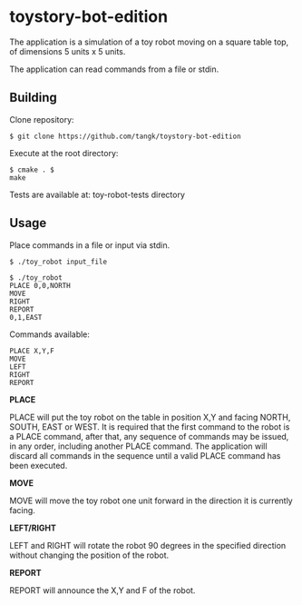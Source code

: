 ﻿# toystory-bot-edition

The application is a simulation of a toy robot moving on a square table top, of dimensions 5 units x 5 units.

The application can read commands from a file or stdin.

## Building

Clone repository:
<pre><code>$ git clone https://github.com/tangk/toystory-bot-edition</code></pre>

Execute at the root directory: <pre><code>$ cmake .
$ make</code></pre>

Tests are available at: toy-robot-tests directory

## Usage

Place commands in a file or input via stdin.

<pre><code>$ ./toy_robot input_file

$ ./toy_robot
PLACE 0,0,NORTH
MOVE
RIGHT
REPORT
0,1,EAST</code></pre>

Commands available:
<pre><code>PLACE X,Y,F
MOVE
LEFT
RIGHT
REPORT</code></pre>

**PLACE**
<p>PLACE will put the toy robot on the table in position X,Y and facing NORTH, SOUTH, EAST or WEST.
It is required that the first command to the robot is a PLACE command, after that, any sequence of commands may be issued, in any order, including another PLACE command.
The application will discard all commands in the sequence until a valid PLACE command has been executed.</p>

**MOVE**
<p>MOVE will move the toy robot one unit forward in the direction it is currently facing.</p>

**LEFT/RIGHT**
<p>LEFT and RIGHT will rotate the robot 90 degrees in the specified direction without changing the position of the robot.</p>

**REPORT**
<p>REPORT will announce the X,Y and F of the robot.</p>
